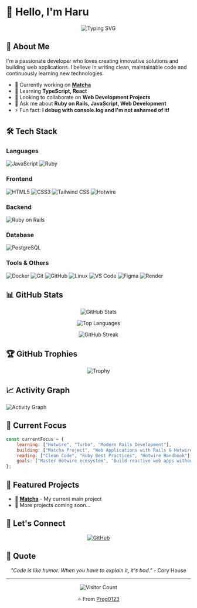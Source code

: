 # 👋 Hello, I'm Haru

<div align="center">
  
  ![Typing SVG](https://readme-typing-svg.herokuapp.com?font=Fira+Code&pause=1000&color=00D8FF&center=true&vCenter=true&width=435&lines=Full+Stack+Developer;Ruby+on+Rails+Enthusiast;Always+Learning+New+Things)
  
</div>

## 🚀 About Me

I'm a passionate developer who loves creating innovative solutions and building web applications. I believe in writing clean, maintainable code and continuously learning new technologies.

- 🔭 Currently working on **[Matcha](https://github.com/Prog0123/Matcha)**
- 🌱 Learning **TypeScript, React**
- 👯 Looking to collaborate on **Web Development Projects**
- 💬 Ask me about **Ruby on Rails, JavaScript, Web Development**
- ⚡ Fun fact: **I debug with console.log and I'm not ashamed of it!**

## 🛠️ Tech Stack

### Languages
![JavaScript](https://img.shields.io/badge/-JavaScript-F7DF1E?style=flat-square&logo=javascript&logoColor=black)
![Ruby](https://img.shields.io/badge/-Ruby-CC342D?style=flat-square&logo=ruby&logoColor=white)

### Frontend
![HTML5](https://img.shields.io/badge/-HTML5-E34F26?style=flat-square&logo=html5&logoColor=white)
![CSS3](https://img.shields.io/badge/-CSS3-1572B6?style=flat-square&logo=css3&logoColor=white)
![Tailwind CSS](https://img.shields.io/badge/-Tailwind_CSS-38B2AC?style=flat-square&logo=tailwind-css&logoColor=white)
![Hotwire](https://img.shields.io/badge/-Hotwire-CC0000?style=flat-square&logo=ruby-on-rails&logoColor=white)

### Backend
![Ruby on Rails](https://img.shields.io/badge/-Ruby_on_Rails-CC0000?style=flat-square&logo=ruby-on-rails&logoColor=white)

### Database
![PostgreSQL](https://img.shields.io/badge/-PostgreSQL-336791?style=flat-square&logo=postgresql&logoColor=white)

### Tools & Others
![Docker](https://img.shields.io/badge/-Docker-2496ED?style=flat-square&logo=docker&logoColor=white)
![Git](https://img.shields.io/badge/-Git-F05032?style=flat-square&logo=git&logoColor=white)
![GitHub](https://img.shields.io/badge/-GitHub-181717?style=flat-square&logo=github&logoColor=white)
![Linux](https://img.shields.io/badge/-Linux-FCC624?style=flat-square&logo=linux&logoColor=black)
![VS Code](https://img.shields.io/badge/-VS_Code-007ACC?style=flat-square&logo=visual-studio-code&logoColor=white)
![Figma](https://img.shields.io/badge/-Figma-F24E1E?style=flat-square&logo=figma&logoColor=white)
![Render](https://img.shields.io/badge/-Render-46E3B7?style=flat-square&logo=render&logoColor=white)

## 📊 GitHub Stats

<div align="center">
  
  ![GitHub Stats](https://github-readme-stats.vercel.app/api?username=Prog0123&show_icons=true&theme=radical&hide_border=true)
  
  ![Top Languages](https://github-readme-stats.vercel.app/api/top-langs/?username=Prog0123&layout=compact&theme=radical&hide_border=true)
  
  ![GitHub Streak](https://github-readme-streak-stats.herokuapp.com/?user=Prog0123&theme=radical&hide_border=true)
  
</div>

## 🏆 GitHub Trophies

<div align="center">
  
  ![Trophy](https://github-profile-trophy.vercel.app/?username=Prog0123&theme=radical&no-frame=true&no-bg=false&margin-w=4)
  
</div>

## 📈 Activity Graph

![Activity Graph](https://github-readme-activity-graph.vercel.app/graph?username=Prog0123&theme=react-dark&hide_border=true)

## 🎯 Current Focus

```javascript
const currentFocus = {
    learning: ["Hotwire", "Turbo", "Modern Rails Development"],
    building: ["Matcha Project", "Web Applications with Rails & Hotwire"],
    reading: ["Clean Code", "Ruby Best Practices", "Hotwire Handbook"],
    goals: ["Master Hotwire ecosystem", "Build reactive web apps without JavaScript frameworks"]
};
```

## 📝 Featured Projects

- 🎯 **[Matcha](https://github.com/Prog0123/Matcha)** - My current main project
- 🚀 More projects coming soon...

## 🤝 Let's Connect

<div align="center">
  
  [![GitHub](https://img.shields.io/badge/-GitHub-181717?style=for-the-badge&logo=github&logoColor=white)](https://github.com/Prog0123)
  
</div>

## 💭 Quote

<div align="center">
  
  *"Code is like humor. When you have to explain it, it's bad."* - Cory House
  
</div>

---

<div align="center">
  
  ![Visitor Count](https://visitor-badge.laobi.icu/badge?page_id=Prog0123.Prog0123)
  
  ⭐️ From [Prog0123](https://github.com/Prog0123)
  
</div>
